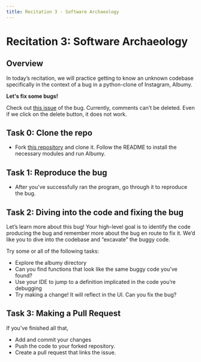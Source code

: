 ```yaml
---
title: Recitation 3 - Software Archaeology
---
```


# Recitation 3: Software Archaeology

## Overview

In today’s recitation, we will practice getting to know an unknown codebase specifically in the context of a bug in a python-clone of Instagram, Albumy.

**Let's fix some bugs!**

Check out [this issue](https://github.com/CMU-17313Q/recitation_3_albumy/issues/1) of the bug. Currently, comments can’t be deleted. Even if we click on the delete button, it does not work.

## Task 0: Clone the repo

- Fork [this repository](https://github.com/CMU-17313Q/recitation_3_albumy) and clone it. Follow the README to install the necessary modules and run Albumy.

## Task 1: Reproduce the bug

- After you've successfully ran the program, go through it to reproduce the bug.

## Task 2: Diving into the code and fixing the bug

Let’s learn more about this bug! Your high-level goal is to identify the code producing the bug and remember more about the bug en route to fix it. We’d like you to dive into the codebase and “excavate” the buggy code.

Try some or all of the following tasks:

- Explore the albumy directory
- Can you find functions that look like the same buggy code you’ve found?
- Use your IDE to jump to a definition implicated in the code you’re debugging
- Try making a change! It will reflect in the UI. Can you fix the bug?

## Task 3: Making a Pull Request

If you’ve finished all that,

- Add and commit your changes
- Push the code to your forked repository.
- Create a pull request that links the issue.
